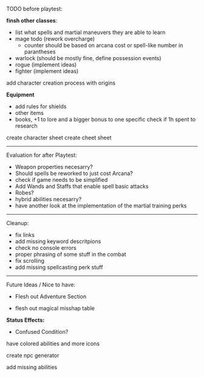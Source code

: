 TODO before playtest:

**finsh other classes**:
- list what spells and martial maneuvers they are able to learn
- mage todo (rework overcharge)
  - counter should be based on arcana cost or spell-like number in parantheses
- warlock (should be mostly fine, define possession events)
- rogue (implement ideas)
- fighter (implement ideas)

add character creation process with origins

**Equipment**
- add rules for shields
- other items
- books, +1 to lore and a bigger bonus to one specific check if 1h spent to research

create character sheet
create cheet sheet
___________________________________________________________
Evaluation for after Playtest:

- Weapon properties necesarry?
- Should spells be reworked to just cost Arcana?
- check if game needs to be simplified
- Add Wands and Staffs that enable spell basic attacks
- Robes?
- hybrid abilities necesarry?
- have another look at the implementation of the martial training perks

___________________________________________________________
Cleanup:

- fix links
- add missing keyword descritpions
- check no console errors
- proper phrasing of some stuff in the combat
- fix scrolling
- add missing spellcasting perk stuff

___________________________________________________________
Future Ideas / Nice to have:

- Flesh out Adventure Section

- flesh out magical misshap table

**Status Effects:**
- Confused Condition?

have colored abilities and more icons

create npc generator

add missing abilities